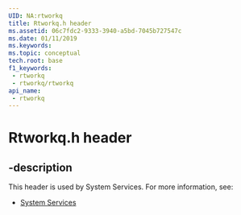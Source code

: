 ```yaml
---
UID: NA:rtworkq
title: Rtworkq.h header
ms.assetid: 06c7fdc2-9333-3940-a5bd-7045b727547c
ms.date: 01/11/2019
ms.keywords: 
ms.topic: conceptual
tech.root: base
f1_keywords:
 - rtworkq
 - rtworkq/rtworkq
api_name:
 - rtworkq
---
```


# Rtworkq.h header


## -description

This header is used by System Services. For more information, see:

- [System Services](../_base/index.md)

